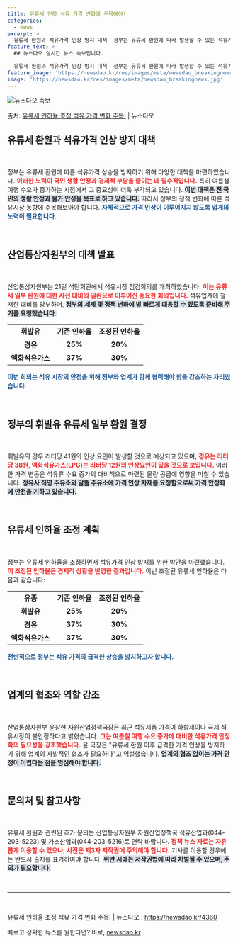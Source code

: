 ```yaml
---
title: 유류세 인하 석유 가격 변화에 주목해야!
categories:
  - News
excerpt: >
  유류세 환원과 석유가격 인상 방지 대책  정부는 유류세 환원에 따라 발생할 수 있는 석유가격의 인상을 방지하…
feature_text: >
  ## 뉴스다오 실시간 뉴스 속보입니다.

  유류세 환원과 석유가격 인상 방지 대책  정부는 유류세 환원에 따라 발생할 수 있는 석유가격의 인상을 방지하…
feature_image: 'https://newsdao.kr/res/images/meta/newsdao_breakingnews.jpg'
image: 'https://newsdao.kr/res/images/meta/newsdao_breakingnews.jpg'
---
```


![뉴스다오 속보](https://newsdao.kr/res/images/meta/newsdao_breakingnews.jpg)

<p>출처: <a href="https://newsdao.kr/4360" rel="dofollow">유류세 인하율 조정 석유 가격 변화 주목!</a> | 뉴스다오</p>

<h2 data-ke-size="size26">유류세 환원과 석유가격 인상 방지 대책</h2>

<p data-ke-size="size16">&nbsp;</p>

정부는 유류세 환원에 따른 석유가격 상승을 방지하기 위해 다양한 대책을 마련하였습니다. <b><span style="color: #ee2323;">이러한 노력이 국민 생활 안정과 경제적 부담을 줄이는 데 필수적입니다.</span></b> 특히 여름철 여행 수요가 증가하는 시점에서 그 중요성이 더욱 부각되고 있습니다. <b><span style="background-color: #21538527;">이번 대책은 전 국민의 생활 안정과 물가 안정을 목표로 하고 있습니다.</span></b> 따라서 정부의 정책 변화에 따른 석유시장 동향에 주목해보아야 합니다. <b><span style="color: #1a5490;">자체적으로 가격 인상이 이루어지지 않도록 업계의 노력이 필요합니다.</span></b>

<p data-ke-size="size16">&nbsp;</p>

<h2 data-ke-size="size26">산업통상자원부의 대책 발표</h2>

<p data-ke-size="size16">&nbsp;</p>

산업통상자원부는 21일 석탄회관에서 석유시장 점검회의를 개최하였습니다. <b><span style="color: #ee2323;">이는 유류세 일부 환원에 대한 사전 대비의 일환으로 이루어진 중요한 회의입니다.</span></b> 석유업계에 철저한 대비를 당부하며, <b><span style="background-color: #21538527;">정부의 세제 및 정책 변화에 발 빠르게 대응할 수 있도록 준비해 주기를 요청했습니다.</span></b> 

<table style="width: 100%; border-collapse: collapse;">
    <tbody>
        <tr>
            <td style="text-align: center; height: 17px;"><b>휘발유</b></td>
            <td style="text-align: center; height: 17px;"><b>기존 인하율</b></td>
            <td style="text-align: center; height: 17px;"><b>조정된 인하율</b></td>
        </tr>
        <tr>
            <td style="text-align: center; height: 17px;"><b>경유</b></td>
            <td style="text-align: center; height: 17px;"><b>25%</b></td>
            <td style="text-align: center; height: 17px;"><b>20%</b></td>
        </tr>
        <tr>
            <td style="text-align: center; height: 17px;"><b>액화석유가스</b></td>
            <td style="text-align: center; height: 17px;"><b>37%</b></td>
            <td style="text-align: center; height: 17px;"><b>30%</b></td>
        </tr>
    </tbody>
</table>

<b><span style="color: #1a5490;">이번 회의는 석유 시장의 안정을 위해 정부와 업계가 함께 협력해야 함을 강조하는 자리였습니다.</span></b>

<p data-ke-size="size16">&nbsp;</p>

<h2 data-ke-size="size26">정부의 휘발유 유류세 일부 환원 결정</h2>

<p data-ke-size="size16">&nbsp;</p>

휘발유의 경우 리터당 41원의 인상 요인이 발생할 것으로 예상되고 있으며, <b><span style="color: #ee2323;">경유는 리터당 38원, 액화석유가스(LPG)는 리터당 12원의 인상요인이 있을 것으로 보입니다.</span></b> 이러한 가격 변동은 석유류 수요 증가의 대비책으로 마련된 물량 공급에 영향을 미칠 수 있습니다. <b><span style="background-color: #21538527;">정유사 직영 주유소와 알뜰 주유소에 가격 인상 자제를 요청함으로써 가격 안정화에 만전을 기하고 있습니다.</span></b>

<p data-ke-size="size16">&nbsp;</p>

<h2 data-ke-size="size26">유류세 인하율 조정 계획</h2>

<p data-ke-size="size16">&nbsp;</p>

정부는 유류세 인하율을 조정하면서 석유가격 인상 방지를 위한 방안을 마련했습니다. <b><span style="color: #ee2323;">이 조정된 인하율은 경제적 상황을 반영한 결과입니다.</span></b>  이번 조절된 유류세 인하율은 다음과 같습니다:

<table style="width: 100%; border-collapse: collapse;">
    <tbody>
        <tr>
            <td style="text-align: center; height: 17px;"><b>유종</b></td>
            <td style="text-align: center; height: 17px;"><b>기존 인하율</b></td>
            <td style="text-align: center; height: 17px;"><b>조정된 인하율</b></td>
        </tr>
        <tr>
            <td style="text-align: center; height: 17px;"><b>휘발유</b></td>
            <td style="text-align: center; height: 17px;"><b>25%</b></td>
            <td style="text-align: center; height: 17px;"><b>20%</b></td>
        </tr>
        <tr>
            <td style="text-align: center; height: 17px;"><b>경유</b></td>
            <td style="text-align: center; height: 17px;"><b>37%</b></td>
            <td style="text-align: center; height: 17px;"><b>30%</b></td>
        </tr>
        <tr>
            <td style="text-align: center; height: 17px;"><b>액화석유가스</b></td>
            <td style="text-align: center; height: 17px;"><b>37%</b></td>
            <td style="text-align: center; height: 17px;"><b>30%</b></td>
        </tr>
    </tbody>
</table>

<b><span style="color: #1a5490;">전반적으로 정부는 석유 가격의 급격한 상승을 방지하고자 합니다.</span></b>

<p data-ke-size="size16">&nbsp;</p>

<h2 data-ke-size="size26">업계의 협조와 역할 강조</h2>

<p data-ke-size="size16">&nbsp;</p>

산업통상자원부 윤창현 자원산업정책국장은 최근 석유제품 가격이 하향세이나 국제 석유시장이 불안정하다고 밝혔습니다. <b><span style="color: #ee2323;">그는 여름철 여행 수요 증가에 대비한 석유가격 안정화의 필요성을 강조했습니다.</span></b> 윤 국장은 "유류세 환원 이후 급격한 가격 인상을 방지하기 위해 업계의 자발적인 협조가 필요하다"고 역설했습니다. <b><span style="background-color: #21538527;">업계의 협조 없이는 가격 안정이 어렵다는 점을 명심해야 합니다.</span></b>

<p data-ke-size="size16">&nbsp;</p>

<h2 data-ke-size="size26">문의처 및 참고사항</h2>

<p data-ke-size="size16">&nbsp;</p>

유류세 환원과 관련된 추가 문의는 산업통상자원부 자원산업정책국 석유산업과(044-203-5223) 및 가스산업과(044-203-5216)로 연락 바랍니다. <b><span style="color: #ee2323;">정책 뉴스 자료는 자유롭게 이용할 수 있으나, 사진은 제3자 저작권에 주의해야 합니다.</span></b> 기사를 이용할 경우에는 반드시 출처를 표기하여야 합니다. <b><span style="background-color: #21538527;">위반 시에는 저작권법에 따라 처벌될 수 있으며, 주의가 필요합니다.</span></b>

<p data-ke-size="size16">&nbsp;</p>

<hr>

<p data-ke-size="size16">&nbsp;</p>

유류세 인하율 조정 석유 가격 변화 주목! | 뉴스다오  : https://newsdao.kr/4360 

빠르고 정확한 뉴스를 원한다면? 바로, <a href="https://newsdao.kr" rel="dofollow">newsdao.kr</a>



